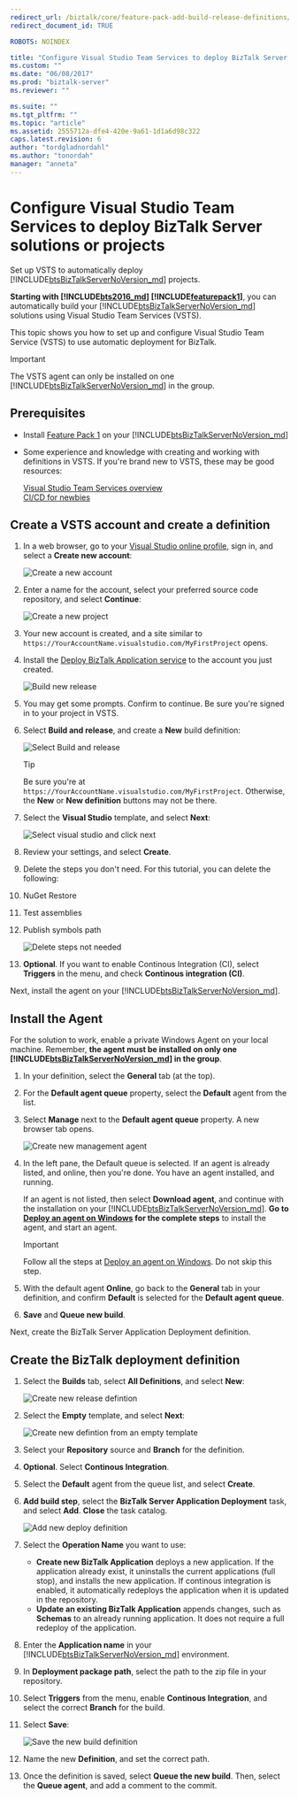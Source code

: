 ```yaml
---
redirect_url: /biztalk/core/feature-pack-add-build-release-definitions/
redirect_document_id: TRUE

ROBOTS: NOINDEX

title: "Configure Visual Studio Team Services to deploy BizTalk Server solutions or projects | Microsoft Docs"
ms.custom: ""
ms.date: "06/08/2017"
ms.prod: "biztalk-server"
ms.reviewer: ""

ms.suite: ""
ms.tgt_pltfrm: ""
ms.topic: "article"
ms.assetid: 2555712a-dfe4-420e-9a61-1d1a6d98c322
caps.latest.revision: 6
author: "tordgladnordahl"
ms.author: "tonordah"
manager: "anneta"
---
```

# Configure Visual Studio Team Services to deploy BizTalk Server solutions or projects
Set up VSTS to automatically deploy [!INCLUDE[btsBizTalkServerNoVersion_md](../includes/btsbiztalkservernoversion-md.md)] projects. 

**Starting with [!INCLUDE[bts2016_md](../includes/bts2016-md.md)] [!INCLUDE[featurepack1](../includes/featurepack1.md)]**, you can automatically build your [!INCLUDE[btsBizTalkServerNoVersion_md](../includes/btsbiztalkservernoversion-md.md)] solutions using Visual Studio Team Services (VSTS). 

This topic shows you how to set up and configure Visual Studio Team Service (VSTS) to use automatic deployment for BizTalk. 

> [!IMPORTANT]
> The VSTS agent can only be installed on one [!INCLUDE[btsBizTalkServerNoVersion_md](../includes/btsbiztalkservernoversion-md.md)] in the group. 

## Prerequisites

* Install [Feature Pack 1](https://www.microsoft.com/download/details.aspx?id=55100) on your [!INCLUDE[btsBizTalkServerNoVersion_md](../includes/btsbiztalkservernoversion-md.md)]
* Some experience and knowledge with creating and working with definitions in VSTS. If you're brand new to VSTS, these may be good resources: 

  [Visual Studio Team Services overview](https://www.visualstudio.com/docs/overview)  
  [CI/CD for newbies](https://www.visualstudio.com/docs/build/get-started/ci-cd-part-1)
  

## Create a VSTS account and create a definition

1. In a web browser, go to your [Visual Studio online profile](https://app.vsaex.visualstudio.com/go/profile), sign in, and select a **Create new account**:

    ![Create a new account](../core/media/create-a-new-account.png)

2. Enter a name for the account, select your preferred source code repository, and select **Continue**:

    ![Create a new project](../core/media/create-a-new-project.png)

3. Your new account is created, and a site similar to `https://YourAccountName.visualstudio.com/MyFirstProject` opens.
    
4. Install the [Deploy BizTalk Application service](https://marketplace.visualstudio.com/items?itemName=ms-biztalk.deploy-biztalk-application) to the account you just created.

    ![Build new release](../core/media/build-new-release.png)

5. You may get some prompts. Confirm to continue. Be sure you're signed in to your project in VSTS.

6. Select **Build and release**, and create a **New** build definition:

    ![Select Build and release](../core/media/select-build-and-release.png)

    > [!TIP]
    > Be sure you're at `https://YourAccountName.visualstudio.com/MyFirstProject`. Otherwise, the **New** or **New definition** buttons may not be there. 
    
7. Select the **Visual Studio** template, and select **Next**:

    ![Select visual studio and click next](../core/media/select-visual-studio-and-click-next.png)

8. Review your settings, and select **Create**.

9. Delete the steps you don't need. For this tutorial, you can delete the following: 
10. NuGet Restore
11. Test assemblies
12. Publish symbols path 

      ![Delete steps not needed](../core/media/delete-steps-not-needed.png)

13. **Optional**. If you want to enable Continous Integration (CI), select **Triggers** in the menu, and check **Continous integration (CI)**.

Next, install the agent on your [!INCLUDE[btsBizTalkServerNoVersion_md](../includes/btsbiztalkservernoversion-md.md)]. 

## Install the Agent

For the solution to work, enable a private Windows Agent on your local machine. Remember, **the agent must be installed on only one [!INCLUDE[btsBizTalkServerNoVersion_md](../includes/btsbiztalkservernoversion-md.md)] in the group**. 

1. In your definition, select the **General** tab (at the top).
2. For the **Default agent queue** property, select the **Default** agent from the list. 
3. Select **Manage** next to the **Default agent queue** property. A new browser tab opens.

    ![Create new management agent](../core/media/create-new-management-agent.png)

4. In the left pane, the Default queue is selected. If an agent is already listed, and online, then you're done. You have an agent installed, and running. 

    If an agent is not listed, then select **Download agent**, and continue with the installation on your [!INCLUDE[btsBizTalkServerNoVersion_md](../includes/btsbiztalkservernoversion-md.md)]. **Go to [Deploy an agent on Windows](https://www.visualstudio.com/docs/build/actions/agents/v2-windows) for the complete steps** to install the agent, and start an agent. 

    > [!IMPORTANT]
    > Follow all the steps at [Deploy an agent on Windows](https://www.visualstudio.com/docs/build/actions/agents/v2-windows). Do not skip this step. 

5. With the default agent **Online**, go back to the **General** tab in your definition, and confirm **Default** is selected for the **Default agent queue**.
6. **Save** and **Queue new build**.

Next, create the BizTalk Server Application Deployment definition.

## Create the BizTalk deployment definition

1. Select the **Builds** tab, select **All Definitions**, and select **New**:

    ![Create new release defintion](../core/media/create-new-release-defintion.png)

2. Select the **Empty** template, and select **Next**:

    ![Create new defintion from an empty template](../core/media/create-new-defintion-from-an-empty-template.png)

3. Select your **Repository** source and **Branch** for the definition.
4. **Optional**. Select **Continous Integration**.
5. Select the **Default** agent from the queue list, and select **Create**.
6. **Add build step**, select the **BizTalk Server Application Deployment** task, and select **Add**. **Close** the task catalog.

    ![Add new deploy definition](../core/media/add-new-deploy-definition.png)

7. Select the **Operation Name** you want to use:
    * **Create new BizTalk Application** deploys a new application. If the application already exist, it uninstalls the current applications (full stop), and installs the new application. If continous integration is enabled, it automatically redeploys the application when it is updated in the repository.
    * **Update an existing BizTalk Application** appends changes, such as **Schemas** to an already running application. It does not require a full redeploy of the application.
8. Enter the **Application name** in your [!INCLUDE[btsBizTalkServerNoVersion_md](../includes/btsbiztalkservernoversion-md.md)] environment.
9. In **Deployment package path**, select the path to the zip file in your repository.
10. Select **Triggers** from the menu, enable **Continous Integration**, and select the correct **Branch** for the build.
11. Select **Save**:

    ![Save the new build definition](../core/media/save-the-new-build-definition.png)

12. Name the new **Definition**, and set the correct path. 
13. Once the definition is saved, select **Queue the new build**. Then, select the **Queue agent**, and add a comment to the commit.
